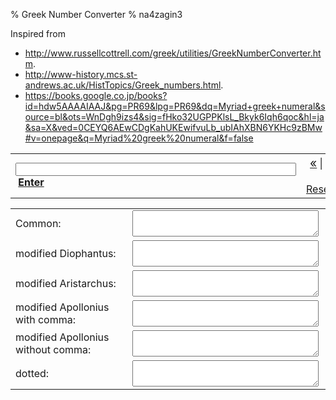 % Greek Number Converter
% na4zagin3

<script src="http://peterolson.github.com/BigInteger.js/BigInteger.min.js"></script>
<script src="greeknumeral.js"/>

<script>
</script>

Inspired from

- <http://www.russellcottrell.com/greek/utilities/GreekNumberConverter.htm>.
- <http://www-history.mcs.st-andrews.ac.uk/HistTopics/Greek_numbers.html>.
- <https://books.google.co.jp/books?id=hdw5AAAAIAAJ&pg=PR69&lpg=PR69&dq=Myriad+greek+numeral&source=bl&ots=WnDgh9izs4&sig=fHko32UGPPKlsL_Bkyk6Iqh6qoc&hl=ja&sa=X&ved=0CEYQ6AEwCDgKahUKEwifvuLb_ubIAhXBN6YKHc9zBMw#v=onepage&q=Myriad%20greek%20numeral&f=false>

<form name="theForm" onSubmit="convert(); return false" action="">
<table border=0 cellPadding=0 cellSpacing=5 width="100%">
<tr><td><input type="text" name="theNumber" size="53">&nbsp;<a href="javascript:;" onClick="convert(); return false"><b>Enter</b></a></td>
<td align="right"><a href="javascript:;" onClick="inc(-1); return false"><big>«</big></a> | <a href="javascript:;" onClick="inc(1); return false"><big>»</big></a> | <a href="javascript:;" onClick="rst(); return false">Reset</a></td></tr>
</table>
<table border=0 cellPadding=0 cellSpacing=5 width="100%">
<tr>
<td>
Common:
</td>
<td>
<textarea name="normal" class="greek" cols=80 rows=2 readOnly style="width: 99%; overflow: visible; padding: 5px"></textarea>
</td>
</tr>
<tr>
<td>
modified Diophantus:
</td>
<td>
<textarea name="Diophantus" class="greek" cols=80 rows=2 readOnly style="width: 99%; overflow: visible; padding: 5px"></textarea>
</td>
</tr>
<tr>
<td>
modified Aristarchus:
</td>
<td>
<textarea name="Aristarchus" class="greek" cols=80 rows=2 readOnly style="width: 99%; overflow: visible; padding: 5px"></textarea>
</td>
</tr>
<td>
modified Apollonius with comma:
</td>
<td>
<textarea name="ApolloniusA" class="greek" cols=80 rows=2 readOnly style="width: 99%; overflow: visible; padding: 5px"></textarea>
</td>
</tr>
</tr>
<tr>
<td>
modified Apollonius without comma:
</td>
<td>
<textarea name="ApolloniusB" class="greek" cols=80 rows=2 readOnly style="width: 99%; overflow: visible; padding: 5px"></textarea>
</td>
</tr>
<tr>
<td>
dotted:
</td>
<td>
<textarea name="dotted" class="greek" cols=80 rows=2 readOnly style="width: 99%; overflow: visible; padding: 5px"></textarea>
</td>
</tr>
</table>



</form>




